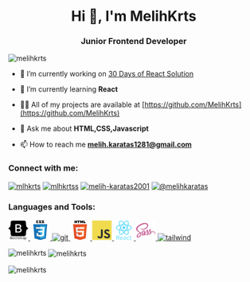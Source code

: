 <h1 align="center">Hi 👋, I'm MelihKrts</h1>
<h3 align="center">Junior Frontend Developer</h3>

<p align="left"> <img src="https://komarev.com/ghpvc/?username=melihkrts&label=Profile%20views&color=0e75b6&style=flat" alt="melihkrts" /> </p>

- 🔭 I’m currently working on [30 Days of React Solution](https://github.com/MelihKrts/30-Days-Of-React-Solution)

- 🌱 I’m currently learning **React**

- 👨‍💻 All of my projects are available at [https://github.com/MelihKrts](https://github.com/MelihKrts)

- 💬 Ask me about **HTML,CSS,Javascript**

- 📫 How to reach me **melih.karatas1281@gmail.com**

<h3 align="left">Connect with me:</h3>
<p align="left">
<a href="https://codepen.io/mlhkrts" target="blank"><img align="center" src="https://raw.githubusercontent.com/rahuldkjain/github-profile-readme-generator/master/src/images/icons/Social/codepen.svg" alt="mlhkrts" height="30" width="40" /></a>
<a href="https://twitter.com/mlhkrtss" target="blank"><img align="center" src="https://raw.githubusercontent.com/rahuldkjain/github-profile-readme-generator/master/src/images/icons/Social/twitter.svg" alt="mlhkrtss" height="30" width="40" /></a>
<a href="https://linkedin.com/in/melih-karatas2001" target="blank"><img align="center" src="https://raw.githubusercontent.com/rahuldkjain/github-profile-readme-generator/master/src/images/icons/Social/linked-in-alt.svg" alt="melih-karatas2001" height="30" width="40" /></a>
<a href="https://medium.com/@melihkaratas" target="blank"><img align="center" src="https://raw.githubusercontent.com/rahuldkjain/github-profile-readme-generator/master/src/images/icons/Social/medium.svg" alt="@melihkaratas" height="30" width="40" /></a>
</p>

<h3 align="left">Languages and Tools:</h3>
<p align="left"> <a href="https://getbootstrap.com" target="_blank" rel="noreferrer"> <img src="https://raw.githubusercontent.com/devicons/devicon/master/icons/bootstrap/bootstrap-plain-wordmark.svg" alt="bootstrap" width="40" height="40"/> </a> <a href="https://www.w3schools.com/css/" target="_blank" rel="noreferrer"> <img src="https://raw.githubusercontent.com/devicons/devicon/master/icons/css3/css3-original-wordmark.svg" alt="css3" width="40" height="40"/> </a> <a href="https://git-scm.com/" target="_blank" rel="noreferrer"> <img src="https://www.vectorlogo.zone/logos/git-scm/git-scm-icon.svg" alt="git" width="40" height="40"/> </a> <a href="https://www.w3.org/html/" target="_blank" rel="noreferrer"> <img src="https://raw.githubusercontent.com/devicons/devicon/master/icons/html5/html5-original-wordmark.svg" alt="html5" width="40" height="40"/> </a> <a href="https://developer.mozilla.org/en-US/docs/Web/JavaScript" target="_blank" rel="noreferrer"> <img src="https://raw.githubusercontent.com/devicons/devicon/master/icons/javascript/javascript-original.svg" alt="javascript" width="40" height="40"/> </a> <a href="https://reactjs.org/" target="_blank" rel="noreferrer"> <img src="https://raw.githubusercontent.com/devicons/devicon/master/icons/react/react-original-wordmark.svg" alt="react" width="40" height="40"/> </a> <a href="https://sass-lang.com" target="_blank" rel="noreferrer"> <img src="https://raw.githubusercontent.com/devicons/devicon/master/icons/sass/sass-original.svg" alt="sass" width="40" height="40"/> </a> <a href="https://tailwindcss.com/" target="_blank" rel="noreferrer"> <img src="https://www.vectorlogo.zone/logos/tailwindcss/tailwindcss-icon.svg" alt="tailwind" width="40" height="40"/> </a> </p>

<p><img align="left" src="https://github-readme-stats.vercel.app/api/top-langs?username=melihkrts&show_icons=true&locale=en&layout=compact" alt="melihkrts" /></p>

<p>&nbsp;<img align="center" src="https://github-readme-stats.vercel.app/api?username=melihkrts&show_icons=true&locale=en" alt="melihkrts" /></p>

<p><img align="center" src="https://github-readme-streak-stats.herokuapp.com/?user=melihkrts&" alt="melihkrts" /></p>
